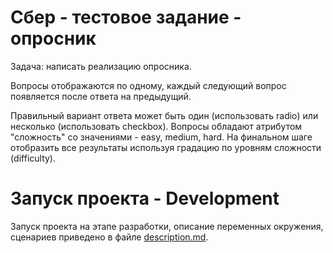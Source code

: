 # Сбер - тестовое задание - опросник

Задача: написать реализацию опросника.

Вопросы отображаются по одному, каждый следующий вопрос появляется после ответа на предыдущий.

Правильный вариант ответа может быть один (использовать radio) или несколько (использовать checkbox).
Вопросы обладают атрибутом "сложность" со значениями - easy, medium, hard. На финальном шаге отобразить все результаты используя градацию по уровням сложности (difficulty).


# Запуск проекта - Development

Запуск проекта на этапе разработки, описание переменных окружения, сценариев приведено
 в файле [description.md](description.md).
